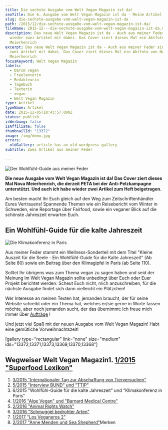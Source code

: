 ```yaml
---
title: Die sechste Ausgabe vom Welt Vegan Magazin ist da!
seoTitle: Die 6. Ausgabe vom Welt Vegan Magazin ist da - Meine Artikel
slug: die-sechste-ausgabe-vom-welt-vegan-magazin-ist-da
path: /2015/12/die-sechste-ausgabe-vom-welt-vegan-magazin-ist-da/
fileName: 2015-12---die-sechste-ausgabe-vom-welt-vegan-magazin-ist-da.md
description: Das neue Welt Vegan Magazin ist da - Auch aus meiner Feder sind
  wieder zwei Artikel mit dabei. Das Cover ziert dieses Mal ein Aktfoto von Nova
  Meierhenrich
excerpt: Das neue Welt Vegan Magazin ist da - Auch aus meiner Feder sind wieder
  zwei Artikel mit dabei. Das Cover ziert dieses Mal ein Aktfoto von Nova
  Meierhenrich
focusKeyword: Welt Vegan Magazin
labels:
  - Darum vegan
  - Freelancerin
  - Redakteurin
  - Tagebuch
  - Texterin
  - vegan
  - Welt Vegan Magazin
type: Artikel
typeName: Artikel
date: 2015-12-05T18:43:57.000Z
status: publish
isWerbung: false
isAffiliate: false
thumbnailId: "13372"
image: /img/demo.jpg
errors:
  oldGallery: article has an old wordpress gallery
subTitle: Zwei Artikel aus meiner Feder
  
---
```


![Der Wohlfühl-Guide aus meiner Feder](http://cardamonchai.com/wp-content/uploads/2015/12/23541526255_c611b222df_z-640x427.jpg "Der Wohlfühl-Guide aus meiner Feder")

**Die neue Ausgabe vom Welt Vegan Magazin ist da! Das Cover ziert dieses Mal
Nova Meierhenrich, die derzeit PETA bei der Anti-Pelzkampagne unterstützt. Und
auch ich habe wieder zwei Artikel zum Heft beigetragen.**

Am besten macht Ihr Euch gleich auf den Weg zum Zeitschriftenhändler Eures
Vertrauens! Spannende Themen wie ein Reisebericht vom Winter in Schweden, eine
Reportage über Fairfood, sowie ein veganer Blick auf die schönste Jahreszeit
erwarten Euch.

## Ein Wohlfühl-Guide für die kalte Jahreszeit

![Die Klimakonferenz in Paris](http://cardamonchai.com/wp-content/uploads/2015/12/23515469656_e92f3c09fc_z-640x427.jpg "Die Klimakonferenz in Paris")

Aus meiner Feder stammt ein Wellness-Sonderteil mit dem Titel "Kleine Auszeit
für die Seele - Ein Wohlfühl-Guide für die Kalte Jahreszeit" (Ab Seite 80) sowie
ein Beitrag über den Klimagipfel in Paris (ab Seite 110).

Solltet Ihr übrigens was zum Thema vegan zu sagen haben und seid der Meinung im
Welt Vegan Magazin sollte unbedingt über Euch oder Euer Projekt berichtet
werden: Scheut Euch nicht, mich anzuschreiben, für die nächste Ausgabe findet
sich dann vielleicht ein Plätzchen!

Wer Interesse an meinen Texten hat, jemanden braucht, der für seine Website
schreibt oder ein Thema hat, welches er/sie gerne in Worte fassen möchte, aber
noch jemanden sucht, der das übernimmt: Ich freue mich immer über
[Aufträge](mailto:info@cardamonchai.com) !

Und jetzt viel Spaß mit der neuen Ausgabe vom Welt Vegan Magazin! Habt eine
gemütliche Vorweihnachtszeit!

[gallery type="rectangular" link="none" size="medium"
ids="13372,13371,13373,13369,13370,13368"]

## Wegweiser Welt Vegan Magazin1. [1/2015 "Superfood Lexikon"](/2015/04/mein-erster-artikel-im-welt-vegan-magazin/)

1.  [3/2015 "Internationaler Tag zur Abschaffung von Tierversuchen"](/2015/05/das-neue-welt-vegan-magazin-ist-da/)
1.  [5/2015 "Interview BUND" und "TTIP"](/2015/10/die-fuenfte-ausgabe-vom-welt-vegan-magazin-ist-da/)
1.  6/2015 "Wohlfühl-Guide für die kalte Jahreszeit" und "Klimakonferenz in
    Paris"
1.  [1/2016 "Alge Vegan" und "Barnard Medical Centre"](/2016/03/welt-vegan-magazin-die-ausgabe-12016-ist-da/)
1.  [2/2016 "Animal Rights Watch"](http://welt-vegan-magazin-22016)
1.  [3/2016 "Schmuggel bedrohter Arten"](/2016/09/thomas-d-im-welt-vegan-magazin/)
1.  [1/2017 "Los Veganeros 2"](/2017/03/los-veganeros-welt-vegan-magazin-1-2017/)
1.  [2/2017 "Anne Menden und Sea Shepherd"](/2017/06/welt-vegan-magazin-2-2017-anne-menden/)Merken

  